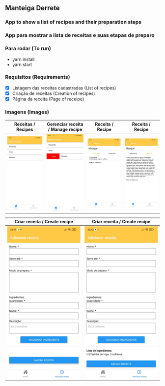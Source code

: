 ## Manteiga Derrete
### App to show a list of recipes and their preparation steps
### App para mostrar a lista de receitas e suas etapas de preparo


### Para rodar (To run)
- yarn install
- yarn start

### Requisitos (Requirements)
- [x] Listagem das receitas cadastradas (List of recipes)
- [x] Criação de receitas (Creation of recipes) 
- [x] Página da receita (Page of receipe)

### Imagens (Images)
Receitas / Recipes       |  Gerenciar receita / Manage recipe |  Receita / Recipe | Receita / Recipe
:-------------------------:|:-------------------------:|:-------------------------:|:-------------------------: |
![Receitas / Recipes](recipes.jpeg) |  ![Gerenciar receita / Manage recipe](manageRecipes.jpeg) | ![Receita / Recipe](recipePage.jpeg) | ![Receita / Recipe](recipePage1.jpeg)

Criar receita / Create recipe | Criar receita / Create recipe |
:-------------------------: | :-------------------------:
![Criar receita / Create recipe](createRecipe.jpeg) | ![Criar receita / Create recipe](createRecipe1.jpeg)
